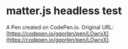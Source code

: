 # matter.js headless test

A Pen created on CodePen.io. Original URL: [https://codepen.io/ggorlen/pen/LOwrxX](https://codepen.io/ggorlen/pen/LOwrxX).

